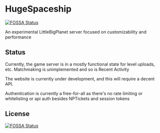 # HugeSpaceship
[![FOSSA Status](https://app.fossa.com/api/projects/git%2Bgithub.com%2FZaprit%2FHugeSpaceship.svg?type=shield)](https://app.fossa.com/projects/git%2Bgithub.com%2FZaprit%2FHugeSpaceship?ref=badge_shield)


An experimental LittleBigPlanet server focused on customizability and performance

## Status
Currently, the game server is in a mostly functional state for level uploads, etc. Matchmaking is unimplemented and so is Recent Activity

The website is currently under development, and this will require a decent API.

Authentication is currently a free-for-all as there's no rate limiting or whitelisting or api auth besides NPTickets and session tokens


## License
[![FOSSA Status](https://app.fossa.com/api/projects/git%2Bgithub.com%2FZaprit%2FHugeSpaceship.svg?type=large)](https://app.fossa.com/projects/git%2Bgithub.com%2FZaprit%2FHugeSpaceship?ref=badge_large)
